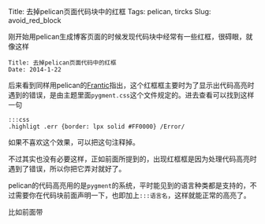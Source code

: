 Title: 去掉pelican页面代码块中的红框
Tags: pelican, tircks
Slug: avoid_red_block

刚开始用pelican生成博客页面的时候发现代码块中经常有一些红框，很碍眼，就像这样

    Title: 去掉pelican页面代码中的红框
    Date: 2014-1-22


后来看到同样用pelican的[Frantic](http://frantic1048.com/qu-diao-pelicansheng-cheng-de-dai-ma-qu-kuai-zhong-de-hong-kuang.html)指出，这个红框框主要时为了显示出代码高亮时遇到的错误，是由主题里面`pygment.css`这个文件规定的。进去查看可以找到这样一句

    :::css
    .highligt .err {border: lpx solid #FF0000} /Error/

如果不喜欢这个效果，可以把这句注释掉。

不过其实也没有必要这样，正如前面所提到的，出现红框框是因为处理代码高亮时遇到了错误，所以你把它弄对就好了。

pelican的代码高亮用的是`pygment`的系统，平时能见到的语言种类都是支持的，不过需要你在代码块前面声明一下，也即加上`:::语言名`，这样就能正常的高亮了。

比如前面带
